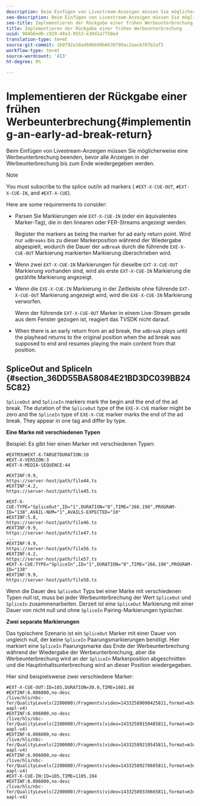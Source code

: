 ```yaml
---
description: Beim Einfügen von Livestream-Anzeigen müssen Sie möglicherweise eine Werbeunterbrechung beenden, bevor alle Anzeigen in der Werbeunterbrechung bis zum Ende wiedergegeben werden.
seo-description: Beim Einfügen von Livestream-Anzeigen müssen Sie möglicherweise eine Werbeunterbrechung beenden, bevor alle Anzeigen in der Werbeunterbrechung bis zum Ende wiedergegeben werden.
seo-title: Implementieren der Rückgabe einer frühen Werbeunterbrechung
title: Implementieren der Rückgabe einer frühen Werbeunterbrechung
uuid: 984b6ed0-c929-49a3-9553-e30d1a7758ed
translation-type: tm+mt
source-git-commit: 1b9792a10ad606b99b6639799ac2aacb707b2af5
workflow-type: tm+mt
source-wordcount: '413'
ht-degree: 0%

---
```



# Implementieren der Rückgabe einer frühen Werbeunterbrechung{#implementing-an-early-ad-break-return}

Beim Einfügen von Livestream-Anzeigen müssen Sie möglicherweise eine Werbeunterbrechung beenden, bevor alle Anzeigen in der Werbeunterbrechung bis zum Ende wiedergegeben werden.

>[!NOTE]
>
>You must subscribe to the splice out/in ad markers ( `#EXT-X-CUE-OUT`, `#EXT-X-CUE-IN`, and `#EXT-X-CUE`).

Here are some requirements to consider:

* Parsen Sie Markierungen wie `EXT-X-CUE-IN` (oder ein äquivalentes Marker-Tag), die in den linearen oder FER-Streams angezeigt werden.

   Register the markers as being the marker for ad early return point. Wird nur `adBreaks` bis zu dieser Markerposition während der Wiedergabe abgespielt, wodurch die Dauer der `adBreak` durch die führende `EXE-X-CUE-OUT` Markierung markierten Markierung überschrieben wird.

* Wenn zwei `EXT-X-CUE-IN` Markierungen für dieselbe `EXT-X-CUE-OUT` Markierung vorhanden sind, wird als erste `EXT-X-CUE-IN` Markierung die gezählte Markierung angezeigt.

* Wenn die `EXE-X-CUE-IN` Markierung in der Zeitleiste ohne führende `EXT-X-CUE-OUT` Markierung angezeigt wird, wird die `EXE-X-CUE-IN` Markierung verworfen.

   Wenn der führende `EXT-X-CUE-OUT` Marker in einem Live-Stream gerade aus dem Fenster gezogen ist, reagiert das TVSDK nicht darauf.

* When there is an early return from an ad break, the `adBreak` plays until the playhead returns to the original position when the ad break was supposed to end and resumes playing the main content from that position.

## SpliceOut and SpliceIn {#section_36DD55BA58084E21BD3DC039BB245C82}

`SpliceOut` and `SpliceIn` markers mark the begin and the end of the ad break. The duration of the `SpliceOut` type of the `EXE-X-CUE` marker might be zero and the `SpliceIn` type of `EXE-X-CUE` marker marks the end of the ad break. They appear in one tag and differ by type.

**Eine Marke mit verschiedenen Typen**

Beispiel: Es gibt hier einen Marker mit verschiedenen Typen:

```
#EXTM3U#EXT-X-TARGETDURATION:10
#EXT-X-VERSION:3
#EXT-X-MEDIA-SEQUENCE:44
  
#EXTINF:9.9,
https://server-host/path/file44.ts
#EXTINF:4.2,
https://server-host/path/file45.ts
  
#EXT-X-CUE:TYPE="SpliceOut",ID="1",DURATION="0",TIME="266.198",PROGRAM-ID="138",AVAIL-NUM="1",AVAILS-EXPECTED="10"
#EXTINF:5.8,
https://server-host/path/file46.ts
#EXTINF:9.9,
https://server-host/path/file47.ts
...
#EXTINF:9.9,
https://server-host/path/file56.ts
#EXTINF:4.2,
https://server-host/path/file57.ts
#EXT-X-CUE:TYPE="SpliceIn",ID="1",DURATION="0",TIME="266.198",PROGRAM-ID="138"
#EXTINF:9.9,
https://server-host/path/file58.ts
```

Wenn die Dauer des `SpliceOut` Typs bei einer Marke mit verschiedenen Typen null ist, muss bei jeder Werbeunterbrechung der Wert `SpliceOut` und `SpliceIn` zusammenarbeiten. Derzeit ist eine `SpliceOut` Markierung mit einer Dauer von nicht null und ohne `SpliceIn` Pairing-Markierungen typischer.

**Zwei separate Markierungen**

Das typischere Szenario ist ein `SpliceOut` Marker mit einer Dauer von ungleich null, der keine `SpliceIn` Paarungsmarkierungen benötigt. Hier markiert eine `SpliceIn` Paarungsmarke das Ende der Werbeunterbrechung während der Wiedergabe der Werbeunterbrechung, aber die Werbeunterbrechung wird an der `SpliceIn` Markerposition abgeschnitten und die Hauptinhaltsunterbrechung wird an dieser Position wiedergegeben.

Hier sind beispielsweise zwei verschiedene Marker:

```
#EXT-X-CUE-OUT:ID=105,DURATION=30.0,TIME=1081.08
#EXTINF:6.006000,no-desc
/live/hls/nbc-fer/QualityLevels(2200000)/Fragments(video=14332589090425811,format=m3u8-aapl-v4)
#EXTINF:6.006000,no-desc
/live/hls/nbc-fer/QualityLevels(2200000)/Fragments(video=14332589150485811,format=m3u8-aapl-v4)
#EXTINF:6.006000,no-desc
/live/hls/nbc-fer/QualityLevels(2200000)/Fragments(video=14332589210545811,format=m3u8-aapl-v4)
#EXTINF:6.006000,no-desc
/live/hls/nbc-fer/QualityLevels(2200000)/Fragments(video=14332589270605811,format=m3u8-aapl-v4)
#EXT-X-CUE-IN:ID=105,TIME=1105.104
#EXTINF:6.006000,no-desc
/live/hls/nbc-fer/QualityLevels(2200000)/Fragments(video=14332589330665811,format=m3u8-aapl-v4)
```

